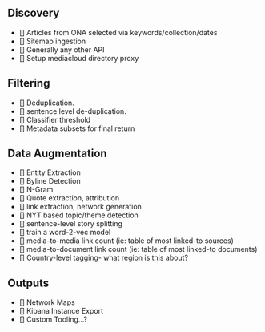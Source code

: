 ## Discovery

- [] Articles from ONA selected via keywords/collection/dates
- [] Sitemap ingestion
- [] Generally any other API 
- [] Setup mediacloud directory proxy

## Filtering

- [] Deduplication. 
- [] sentence level de-duplication.
- [] Classifier threshold
- [] Metadata subsets for final return

## Data Augmentation

- [] Entity Extraction
- [] Byline Detection
- [] N-Gram
- [] Quote extraction, attribution
- [] link extraction, network generation
- [] NYT based topic/theme detection
- [] sentence-level story splitting
- [] train a word-2-vec model
- [] media-to-media link count (ie: table of most linked-to sources)
- [] media-to-document link count (ie: table of most linked-to documents)
- [] Country-level tagging- what region is this about? 

## Outputs
- [] Network Maps
- [] Kibana Instance Export
- [] Custom Tooling...?